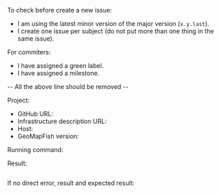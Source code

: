 To check before create a new issue:

* I am using the latest minor version of the major version (`x.y.last`).
* I create one issue per subject (do not put more than one thing in the same issue).

For commiters:

* I have assigned a green label.
* I have assigned a milestone.

-- All the above line should be removed --

Project:

* GitHub URL:
* Infrastructure description URL:
* Host:
* GeoMapFish version:

Running command: ` `

Result:

```

```

If no direct error, result and expected result:
